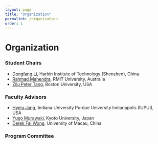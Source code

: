 ```yaml
---
layout: page
title: "Organization"
permalink: /organization
order: 1
---
```


# Organization

### Student Chairs

- [Dongfang Li](https://crazyofapple.github.io/), Harbin Institute of Technology (Shenzhen), China
- [Rahmad Mahendra](https://cs.ui.ac.id/en/personnel/rahmad-mahendra/), RMIT University, Australia
- [Zilu Peter Tang](https://pootiet.github.io/), Boston University, USA

<!-- - [Minghao Wu](https://minghao-wu.github.io/), Monash University, Australia
- [Haolan Zhang](https://www.linkedin.com/in/haolan-zhan-792b42196/o), Monash University, Australia
- [Jinming Michelle Zhao](https://www.linkedin.com/in/michelle-jinming-zhao-a82b0497/), Monash University, Australia -->

### Faculty Advisors

- [Hyeju Jang](https://cs.iupui.edu/~hyejuj/), Indiana University Purdue University Indianapolis (IUPUI), USA
- [Yugo Murawaki](https://murawaki.org/), Kyoto University, Japan
- [Derek Fai Wong](https://www.fst.um.edu.mo/people/derekfw/), University of Macau, China

### Program Committee

<!-- - Piush Aggarwal
- Evelin Amorim
- Ali Araabi
- Ehsaneddin Asgari
- Valerio Basile
- Anjali Bhavan
- Ronald Cardenas
- Jonathan P. Chang
- Xinchi Chen
- Sijie Cheng
- Qinyuan Cheng
- David Chiang
- Ganqu Cui
- Xiang Dai
- Min-Yuh Day
- Alok Debnath
- Louise Deléger
- Qingxiu Dong
- John Dougrez-Lewis
- Heba Elfardy
- Micha Elsner
- Matthew Engelhard
- Zheng Fang
- Qiaozi Gao
- Tirthankar Ghosal
- Udo Hahn
- Hardy Hardy
- Christopher Homan
- Dirk Hovy
- Shengding Hu
- Hen-Hsen Huang
- Kaiyu Huang
- Jeff Jacobs
- Masoud Jalili Sabet
- Ganesh Jawahar
- Zara Kancheva
- Philipp Koehn
- Varun Kumar
- Artuur Leeuwenberg
- Lei Li
- Jasy Suet Yan Liew
- Xiaokai Liu
- Xuebo Liu
- Valentin Malykh
- Xiaoyue Mi
- Tsvetomila Mihaylova
- Gosse Minnema
- Pavankumar Reddy Muddireddy
- Kenton Murray
- Masaaki Nagata
- Mitra Pabitra
- Endang Pamungkas
- Lucy Park
- Mah Parsa
- Ivaylo Radev
- Sree Harsha Ramesh
- Vikas Raunak
- Arijit Sehanobish
- Sunayana Sitaram
- Kevin Small
- Richard Sproat
- Yusheng Su
- Zhaoyue Sun
- Shabnam Tafreshi
- Liling Tan
- Keegan Te Taka
- Laure Thompson
- Yan Wang
- Xinyu Wang
- Yuzhong Wang
- Jun Wang
- Jiashuo Wang
- Shuo Wang
- Xing Wang
- Bonnie Webber
- Jheng-Long Wu
- Zhenglu Yang
- Zeyuan Yang
- Michael Yoder
- Yao Zhang
- Xinran Zhang
- Byoung-Tak Zhang
- Xikun Zhang
- Wenjia Zhang
- Linhai Zhang
- Ce Zheng
- Zhong Zhou
- Qinhong Zhou
- Pierre Zweigenbaum -->
